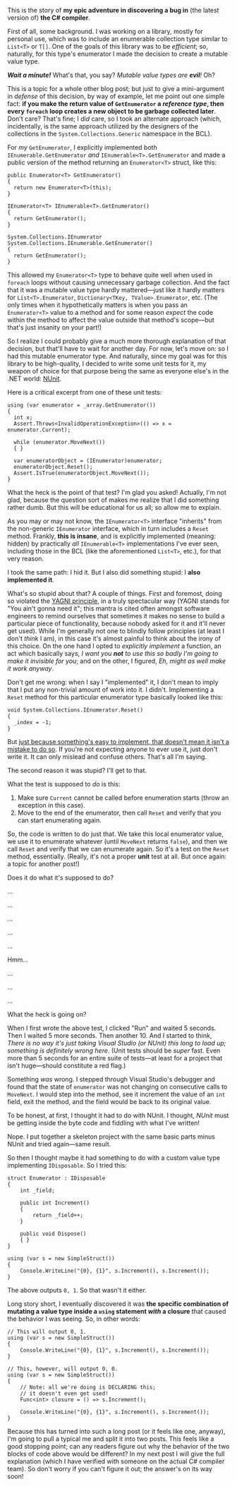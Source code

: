 This is the story of **my epic adventure in discovering a bug in** (the latest version of) **the C# compiler**.

First of all, some background. I was working on a library, mostly for personal use, which was to include an enumerable collection type similar to `List<T>` or `T[]`. One of the goals of this library was to be *efficient*; so, naturally, for this type's enumerator I made the decision to create a mutable value type.

***Wait a minute!*** What's that, you say? *Mutable value types are **evil**!* Oh?

This is a topic for a whole other blog post; but just to give a mini-argument in *defense* of this decision, by way of example, let me point out one simple fact: **if you make the return value of `GetEnumerator` a *reference type*, then every `foreach` loop creates a new object to be garbage collected later**. Don't care? That's fine; I *did* care, so I took an alternate approach (which, incidentally, is the same approach utilized by the designers of the collections in the `System.Collections.Generic` namespace in the BCL).

For *my* `GetEnumerator`, I explicitly implemented both `IEnumerable.GetEnumerator` *and* `IEnumerable<T>.GetEnumerator` and made a public version of the method returning an `Enumerator<T>` struct, like this:

~~~{: lang=csharp }
public Enumerator<T> GetEnumerator()
{
  return new Enumerator<T>(this);
}

IEnumerator<T> IEnumerable<T>.GetEnumerator()
{
  return GetEnumerator();
}

System.Collections.IEnumerator System.Collections.IEnumerable.GetEnumerator()
{
  return GetEnumerator();
}
~~~

This allowed my `Enumerator<T>` type to behave quite well when used in `foreach` loops without causing unnecessary garbage collection. And the fact that it was a mutable value type hardly mattered—just like it hardly matters for `List<T>.Enumerator`, `Dictionary<TKey, TValue>.Enumerator`, etc. (The only times when it hypothetically matters is when you pass an `Enumerator<T>` value to a method and for some reason *expect* the code within the method to affect the value outside that method's scope—but that's just insanity on your part!)

So I realize I could probably give a much more thorough explanation of that decision, but that'll have to wait for another day. For now, let's move on: so I had this mutable enumerator type. And naturally, since my goal was for this library to be high-quality, I decided to write some unit tests for it, my weapon of choice for that purpose being the same as everyone else's in the .NET world: [NUnit](http://www.nunit.org/).

Here is a critical excerpt from one of these unit tests:

~~~{: lang=csharp }
using (var enumerator = _array.GetEnumerator())
{
  int x;
  Assert.Throws<InvalidOperationException>(() => x = enumerator.Current);
  
  while (enumerator.MoveNext())
  { }

  var enumeratorObject = (IEnumerator)enumerator;
  enumeratorObject.Reset();
  Assert.IsTrue(enumeratorObject.MoveNext());
}
~~~

What the heck is the point of that test? I'm glad you asked! Actually, I'm not glad, because the question sort of makes me realize that I did something rather dumb. But this will be educational for us all; so allow me to explain.

As you may or may not know, the `IEnumerator<T>` interface "inherits" from the non-generic `IEnumerator` interface, which in turn includes a `Reset` method. Frankly, **this is insane**, and is explicitly implemented (meaning: hidden) by practically *all* `IEnumerable<T>` implementations I've ever seen, including those in the BCL (like the aforementioned `List<T>`, etc.), for that very reason.

I took the same path: I hid it. But I also did something stupid: I **also implemented it**.

What's so stupid about that? A couple of things. First and foremost, doing so violated the [YAGNI principle](http://en.wikipedia.org/wiki/YAGNI), in a truly spectacular way (YAGNI stands for "You ain't gonna need it"; this mantra is cited often amongst software engineers to remind ourselves that sometimes it makes no sense to build a particular piece of functionality, because nobody asked for it and it'll never get used). While I'm generally not one to blindly follow principles (at least I don't *think* I am), in this case it's almost painful to think about the irony of this choice. On the one hand I opted to *explicitly implement* a function, an act which basically says, <em>I want you **not** to use this so badly I'm going to make it invisible for you</em>; and on the other, I figured, *Eh, might as well make it work anyway*.

Don't get me wrong: when I say I "implemented" it, I don't mean to imply that I put any non-trivial amount of work into it. I didn't. Implementing a `Reset` method for this particular enumerator type basically looked like this:

~~~{: lang=csharp }
void System.Collections.IEnumerator.Reset()
{
  _index = -1;
}
~~~

But [just because something's easy to implement, that doesn't mean it isn't a mistake to do so](http://www.infoq.com/presentations/Null-References-The-Billion-Dollar-Mistake-Tony-Hoare). If you're not expecting anyone to ever use it, just don't write it. It can only mislead and confuse others. That's all I'm saying.

The second reason it was stupid? I'll get to that.

What the test is supposed to *do* is this:

1. Make sure `Current` cannot be called before enumeration starts (throw an exception in this case).
2. Move to the end of the enumerator, then call `Reset` and verify that you can start enumerating again.

So, the code is written to do just that. We take this local enumerator value, we use it to enumerate whatever (until `MoveNext` returns `false`), and then we call `Reset` and verify that we can enumerate again. So it's a test on the `Reset` method, essentially. (Really, it's not a proper **unit** test at all. But once again: a topic for another post!)

Does it do what it's supposed to do?

...

...

...

...

...

Hmm...

...

...

...

What the heck is going on?

When I first wrote the above test, I clicked "Run" and waited 5 seconds. Then I waited 5 more seconds. Then another 10. And I started to think, *There is no way it's just taking Visual Studio (or NUnit) this long to load up; something is definitely wrong here*. (Unit tests should be *super* fast. Even more than 5 seconds for an entire suite of tests—at least for a project that isn't huge—should constitute a red flag.)

Something *was* wrong. I stepped through Visual Studio's debugger and found that the state of `enumerator` was not changing on consecutive calls to `MoveNext`. I would step into the method, see it increment the value of an `int` field, exit the method, and the field would be back to its original value.

To be honest, at first, I thought it had to do with NUnit. I thought, *NUnit* must be getting inside the byte code and fiddling with what I've written!

Nope. I put together a skeleton project with the same basic parts minus NUnit and tried again—same result.

So then I thought maybe it had something to do with a custom value type implementing `IDisposable`. So I tried this:

~~~{: lang=csharp }
struct Enumerator : IDisposable
{
    int _field;

    public int Increment()
    {
        return _field++;
    }

    public void Dispose()
    { }
}

using (var s = new SimpleStruct())
{
    Console.WriteLine("{0}, {1}", s.Increment(), s.Increment());
}
~~~

The above outputs `0, 1`. So that wasn't it either.

Long story short, I eventually discovered it was **the specific combination of mutating a value type inside a `using` statement *with* a closure** that caused the behavior I was seeing. So, in other words:

~~~{: lang=csharp }
// This will output 0, 1.
using (var s = new SimpleStruct())
{
    Console.WriteLine("{0}, {1}", s.Increment(), s.Increment());
}

// This, however, will output 0, 0.
using (var s = new SimpleStruct())
{
    // Note: all we're doing is DECLARING this;
    // it doesn't even get used!
    Func<int> closure = () => s.Increment();

    Console.WriteLine("{0}, {1}", s.Increment(), s.Increment());
}
~~~

Because this has turned into such a long post (or it feels like one, anyway), I'm going to pull a typical me and split it into two posts. This feels like a good stopping point; can any readers figure out why the behavior of the two blocks of code above would be different? In my next post I will give the full explanation (which I have verified with someone on the actual C# compiler team). So don't worry if you can't figure it out; the answer's on its way soon!
